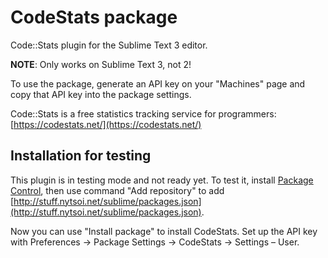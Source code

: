 # CodeStats package

Code::Stats plugin for the Sublime Text 3 editor.

**NOTE**: Only works on Sublime Text 3, not 2!

To use the package, generate an API key on your "Machines" page and copy that API key into the package settings.

Code::Stats is a free statistics tracking service for programmers: [https://codestats.net/](https://codestats.net/)

## Installation for testing

This plugin is in testing mode and not ready yet. To test it, install
[Package Control](https://packagecontrol.io/), then use command "Add repository" to add
[http://stuff.nytsoi.net/sublime/packages.json](http://stuff.nytsoi.net/sublime/packages.json).

Now you can use "Install package" to install CodeStats. Set up the API key with
Preferences -> Package Settings -> CodeStats -> Settings – User.
